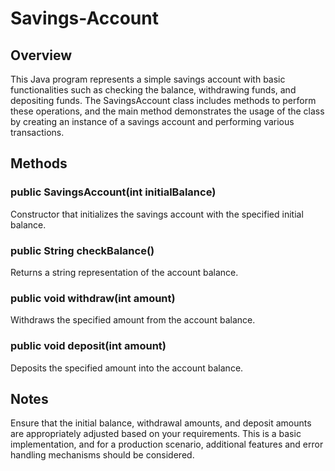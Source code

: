 # Savings-Account

## Overview
This Java program represents a simple savings account with basic functionalities such as checking the balance, withdrawing funds, and depositing funds. The SavingsAccount class includes methods to perform these operations, and the main method demonstrates the usage of the class by creating an instance of a savings account and performing various transactions.

## Methods
### public SavingsAccount(int initialBalance)
Constructor that initializes the savings account with the specified initial balance.

### public String checkBalance()
Returns a string representation of the account balance.

### public void withdraw(int amount)
Withdraws the specified amount from the account balance.

### public void deposit(int amount)
Deposits the specified amount into the account balance.

## Notes
Ensure that the initial balance, withdrawal amounts, and deposit amounts are appropriately adjusted based on your requirements.
This is a basic implementation, and for a production scenario, additional features and error handling mechanisms should be considered.
